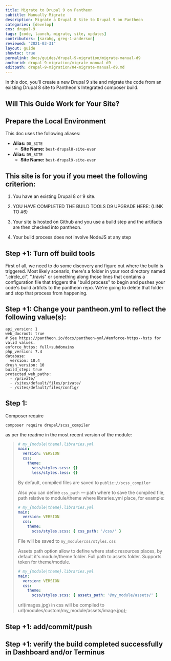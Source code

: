 ```yaml
---
title: Migrate to Drupal 9 on Pantheon
subtitle: Manually Migrate
description: Migrate a Drupal 8 Site to Drupal 9 on Pantheon
categories: [develop]
cms: drupal-9
tags: [code, launch, migrate, site, updates]
contributors: [sarahg, greg-1-anderson]
reviewed: "2021-03-31"
layout: guide
showtoc: true
permalink: docs/guides/drupal-9-migration/migrate-manual-d9
anchorid: drupal-9-migration/migrate-manual-d9
editpath: drupal-9-migration/04-migrate-manual-d9.md
---
```


In this doc, you'll create a new Drupal 9 site and migrate the code from an existing Drupal 8 site to Pantheon's Integrated composer build.

## Will This Guide Work for Your Site?

<Partial file="drupal-9/upgrade-site-requirements.md" />

## Prepare the Local Environment

<Partial file="drupal-9/prepare-local-environment.md" />

This doc uses the following aliases:

- **Alias:** `D8_SITE`
  - **Site Name:** `best-drupal8-site-ever`
- **Alias:** `D9_SITE`
  - **Site Name:** `best-drupal9-site-ever`

## This site is for you if you meet the following criterion:

1. You have an existing Drupal 8 or 9 site.

1. YOU HAVE COMPLETED THE BUILD TOOLS D9 UPGRADE HERE: {LINK TO #6}

1. Your site is hosted on Github and you use a build step and the artifacts are then checked into pantheon.

1. Your build process does not involve NodeJS at any step



## Step +1: Turn off build tools

First of all, we need to do some discovery and figure out where the build is triggered. Most likely scenario, there's a folder in your root directory named ".circle_ci", ".travis" or something along those lines that contains a configuration file that triggers the "build process" to begin and pushes your code's build artifcts to the pantheon repo. We're going to delete that folder and stop that process from happening.

## Step +1: Change your pantheon.yml to reflect the following value(s):

```
api_version: 1
web_docroot: true
# See https://pantheon.io/docs/pantheon-yml/#enforce-https--hsts for valid values.
enforce_https: full+subdomains
php_version: 7.4
database:
  version: 10.4
drush_version: 10
build_step: true
protected_web_paths:
  - /private/
  - /sites/default/files/private/
  - /sites/default/files/config/
```
## Step 1:

Composer require

```
composer require drupal/scss_compiler
```

as per the readme in the most recent version of the module:

<blockquote>

```yml
# my_{module|theme}.libraries.yml
main:
  version: VERSION
  css:
    theme:
      scss/styles.scss: {}
      less/styles.less: {}
```
By default, compiled files are saved to `public://scss_compiler`

Also you can define `css_path` — path where to save the compiled file,
path relative to module/theme where libraries.yml place, for example:
```yml
# my_{module|theme}.libraries.yml
main:
  version: VERSION
  css:
    theme:
      scss/styles.scss: { css_path: '/css/' }
```
File will be saved to `my_module/css/styles.css`

Assets path option allow to define where static resources places, by default
it's module/theme folder. Full path to assets folder. Supports token for
theme/module.
```yml
# my_{module|theme}.libraries.yml
main:
  version: VERSION
  css:
    theme:
      scss/styles.scss: { assets_path: '@my_module/assets/' }
```
url(images.jpg) in css will be compiled to
url(modules/custom/my_module/assets/image.jpg);

</blockquote>


## Step +1: add/commit/push

## Step +1: verify the build completed successfully in Dashboard and/or Terminus
